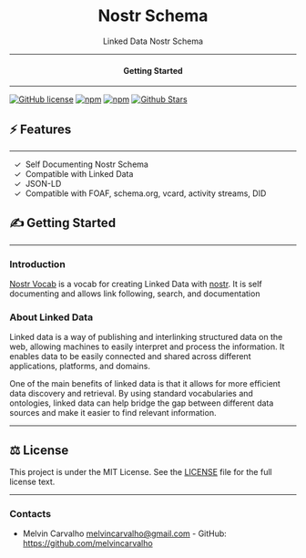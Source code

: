 <div align="center">
<h1>Nostr Schema</h1>
</div>

<div align="center">  
Linked Data Nostr Schema
</div>

---

<div align="center">
<h4>Getting Started</h4>
</div>

---


[![GitHub license](https://img.shields.io/badge/license-MIT-blue.svg)](LICENSE)
[![npm](https://img.shields.io/npm/v/nostr-vocab)](https://npmjs.com/package/nostr-vocab)
[![npm](https://img.shields.io/npm/dw/nostr-vocab.svg)](https://npmjs.com/package/nostr-vocab)
[![Github Stars](https://img.shields.io/github/stars/webnostr/schema.svg)](https://github.com/webnostr/schema/)


## ⚡️ Features

---

&nbsp;&nbsp;✓&nbsp; Self Documenting Nostr Schema  
&nbsp;&nbsp;✓&nbsp; Compatible with Linked Data  
&nbsp;&nbsp;✓&nbsp; JSON-LD  
&nbsp;&nbsp;✓&nbsp; Compatible with FOAF, schema.org, vcard, activity streams, DID  

## ✍️ Getting Started

---

### Introduction

[Nostr Vocab](https://w3id.org/nostr) is a vocab for creating Linked Data with [nostr](https://github.com/nostr-protocol/nostr).  It is self documenting and allows link following, search, and documentation

### About Linked Data

Linked data is a way of publishing and interlinking structured data on the web, allowing machines to easily interpret and process the information. It enables data to be easily connected and shared across different applications, platforms, and domains.

One of the main benefits of linked data is that it allows for more efficient data discovery and retrieval. By using standard vocabularies and ontologies, linked data can help bridge the gap between different data sources and make it easier to find relevant information.

---

## ⚖️ License

This project is under the MIT License. See the [LICENSE](https://github.com/webnostr/user/blob/gh-pages/LICENSE) file for the full license text.

---

### Contacts

* Melvin Carvalho <melvincarvalho@gmail.com> - GitHub: https://github.com/melvincarvalho

